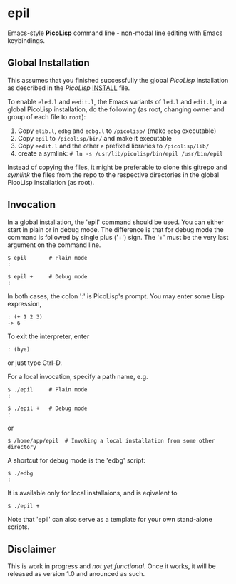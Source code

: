 epil
====

Emacs-style **PicoLisp** command line - non-modal line editing with
Emacs keybindings.

## Global Installation ##

This assumes that you finished successfully the global *PicoLisp*
installation as described in the *PicoLisp*
[INSTALL](http://software-lab.de/INSTALL) file. 

To enable `eled.l` and `eedit.l`, the Emacs variants of `led.l` and
`edit.l`, in a global PicoLisp installation, do the following (as
root, changing owner and group of each file to `root`): 

1. Copy `elib.l`, `edbg` and `edbg.l`  to `/picolisp/` (make `edbg` executable)
2. Copy `epil` to `/picolisp/bin/` and make it executable 
3. Copy `eedit.l` and the other `e` prefixed libraries to
`/picolisp/lib/`
4. create a symlink: `# ln -s /usr/lib/picolisp/bin/epil /usr/bin/epil`

Instead of copying the files, it might be preferable to clone this
gitrepo and *symlink* the files from the repo to the respective
directories in the global PicoLisp installation (as root).

## Invocation ##

In a global installation, the 'epil' command should be used. You can either start
in plain or in debug mode. The difference is that for debug mode the command is
followed by single plus ('+') sign. The '+' must be the very last argument on
the command line.

    $ epil       # Plain mode
    :

    $ epil +     # Debug mode
    :

In both cases, the colon ':' is PicoLisp's prompt. You may enter some Lisp
expression,

    : (+ 1 2 3)
    -> 6

To exit the interpreter, enter

    : (bye)

or just type Ctrl-D.


For a local invocation, specify a path name, e.g.
    
    $ ./epil     # Plain mode
    :

    $ ./epil +   # Debug mode
    :

or

    $ /home/app/epil  # Invoking a local installation from some other directory


A shortcut for debug mode is the 'edbg' script:

    $ ./edbg
    :

It is available only for local installaions, and is eqivalent to

    $ ./epil +

Note that 'epil' can also serve as a template for your own stand-alone scripts.

## Disclaimer ##

This is work in progress and *not yet functional*. Once it works, it
will be released as version 1.0 and anounced as such. 
